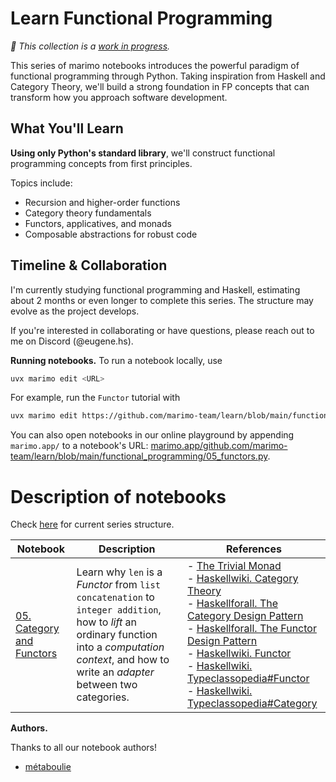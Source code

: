 # Learn Functional Programming

_🚧 This collection is a
[work in progress](https://github.com/marimo-team/learn/issues/51)._

This series of marimo notebooks introduces the powerful paradigm of functional
programming through Python. Taking inspiration from Haskell and Category Theory,
we'll build a strong foundation in FP concepts that can transform how you
approach software development.

## What You'll Learn

**Using only Python's standard library**, we'll construct functional programming
concepts from first principles.

Topics include:

-   Recursion and higher-order functions
-   Category theory fundamentals
-   Functors, applicatives, and monads
-   Composable abstractions for robust code

## Timeline & Collaboration

I'm currently studying functional programming and Haskell, estimating about 2
months or even longer to complete this series. The structure may evolve as the
project develops.

If you're interested in collaborating or have questions, please reach out to me
on Discord (@eugene.hs).

**Running notebooks.** To run a notebook locally, use

```bash
uvx marimo edit <URL>
```

For example, run the `Functor` tutorial with

```bash
uvx marimo edit https://github.com/marimo-team/learn/blob/main/functional_programming/05_functors.py
```

You can also open notebooks in our online playground by appending `marimo.app/`
to a notebook's URL:
[marimo.app/github.com/marimo-team/learn/blob/main/functional_programming/05_functors.py](https://marimo.app/https://github.com/marimo-team/learn/blob/main/functional_programming/05_functors.py).

# Description of notebooks

Check [here](https://github.com/marimo-team/learn/issues/51) for current series
structure.

| Notebook                                                                                                          | Description                                                                                                                                                                                            | References                                                                                                                                                                                                                                                                                                                                                                                                                                                                                                                                                                                                                                                                                                                                    |
| ----------------------------------------------------------------------------------------------------------------- | ------------------------------------------------------------------------------------------------------------------------------------------------------------------------------------------------------ | --------------------------------------------------------------------------------------------------------------------------------------------------------------------------------------------------------------------------------------------------------------------------------------------------------------------------------------------------------------------------------------------------------------------------------------------------------------------------------------------------------------------------------------------------------------------------------------------------------------------------------------------------------------------------------------------------------------------------------------------- |
| [05. Category and Functors](https://github.com/marimo-team/learn/blob/main/functional_programming/05_functors.py) | Learn why `len` is a _Functor_ from `list concatenation` to `integer addition`, how to _lift_ an ordinary function into a _computation context_, and how to write an _adapter_ between two categories. | - [The Trivial Monad](http://blog.sigfpe.com/2007/04/trivial-monad.html) <br> - [Haskellwiki. Category Theory](https://en.wikibooks.org/wiki/Haskell/Category_theory) <br> - [Haskellforall. The Category Design Pattern](https://www.haskellforall.com/2012/08/the-category-design-pattern.html) <br> - [Haskellforall. The Functor Design Pattern](https://www.haskellforall.com/2012/09/the-functor-design-pattern.html) <br> - [Haskellwiki. Functor](https://wiki.haskell.org/index.php?title=Functor) <br> - [Haskellwiki. Typeclassopedia#Functor](https://wiki.haskell.org/index.php?title=Typeclassopedia#Functor) <br> - [Haskellwiki. Typeclassopedia#Category](https://wiki.haskell.org/index.php?title=Typeclassopedia#Category) |

**Authors.**

Thanks to all our notebook authors!

-   [métaboulie](https://github.com/metaboulie)
